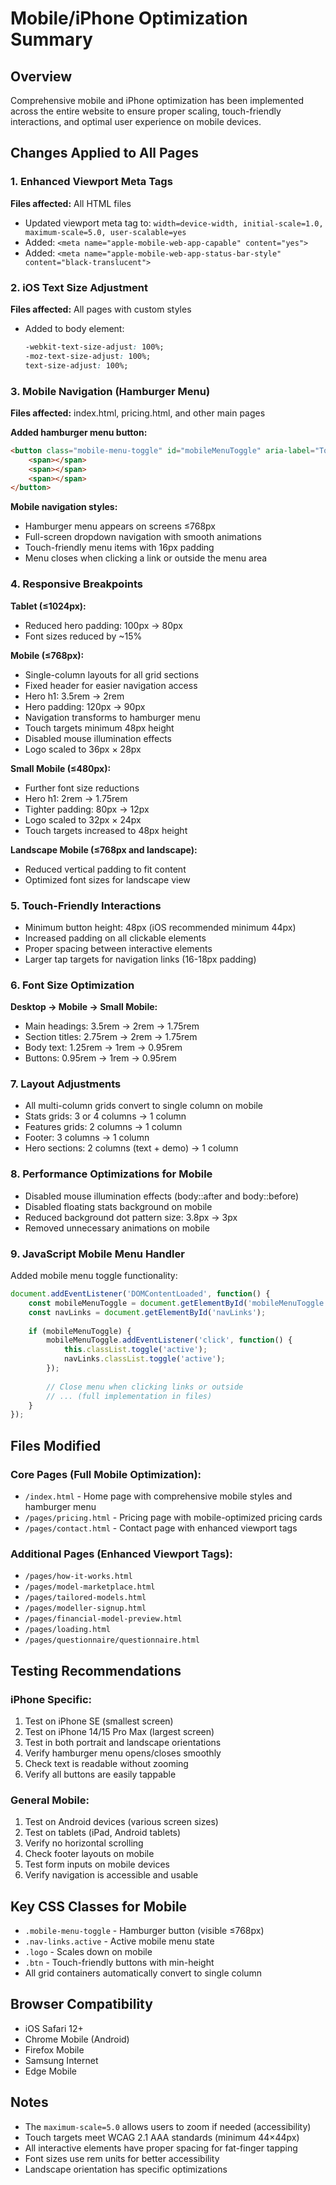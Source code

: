 # Mobile/iPhone Optimization Summary

## Overview
Comprehensive mobile and iPhone optimization has been implemented across the entire website to ensure proper scaling, touch-friendly interactions, and optimal user experience on mobile devices.

## Changes Applied to All Pages

### 1. Enhanced Viewport Meta Tags
**Files affected:** All HTML files
- Updated viewport meta tag to: `width=device-width, initial-scale=1.0, maximum-scale=5.0, user-scalable=yes`
- Added: `<meta name="apple-mobile-web-app-capable" content="yes">`
- Added: `<meta name="apple-mobile-web-app-status-bar-style" content="black-translucent">`

### 2. iOS Text Size Adjustment
**Files affected:** All pages with custom styles
- Added to body element:
  ```css
  -webkit-text-size-adjust: 100%;
  -moz-text-size-adjust: 100%;
  text-size-adjust: 100%;
  ```

### 3. Mobile Navigation (Hamburger Menu)
**Files affected:** index.html, pricing.html, and other main pages

**Added hamburger menu button:**
```html
<button class="mobile-menu-toggle" id="mobileMenuToggle" aria-label="Toggle menu">
    <span></span>
    <span></span>
    <span></span>
</button>
```

**Mobile navigation styles:**
- Hamburger menu appears on screens ≤768px
- Full-screen dropdown navigation with smooth animations
- Touch-friendly menu items with 16px padding
- Menu closes when clicking a link or outside the menu area

### 4. Responsive Breakpoints

**Tablet (≤1024px):**
- Reduced hero padding: 100px → 80px
- Font sizes reduced by ~15%

**Mobile (≤768px):**
- Single-column layouts for all grid sections
- Fixed header for easier navigation access
- Hero h1: 3.5rem → 2rem
- Hero padding: 120px → 90px
- Navigation transforms to hamburger menu
- Touch targets minimum 48px height
- Disabled mouse illumination effects
- Logo scaled to 36px × 28px

**Small Mobile (≤480px):**
- Further font size reductions
- Hero h1: 2rem → 1.75rem
- Tighter padding: 80px → 12px
- Logo scaled to 32px × 24px
- Touch targets increased to 48px height

**Landscape Mobile (≤768px and landscape):**
- Reduced vertical padding to fit content
- Optimized font sizes for landscape view

### 5. Touch-Friendly Interactions
- Minimum button height: 48px (iOS recommended minimum 44px)
- Increased padding on all clickable elements
- Proper spacing between interactive elements
- Larger tap targets for navigation links (16-18px padding)

### 6. Font Size Optimization

**Desktop → Mobile → Small Mobile:**
- Main headings: 3.5rem → 2rem → 1.75rem
- Section titles: 2.75rem → 2rem → 1.75rem
- Body text: 1.25rem → 1rem → 0.95rem
- Buttons: 0.95rem → 1rem → 0.95rem

### 7. Layout Adjustments
- All multi-column grids convert to single column on mobile
- Stats grids: 3 or 4 columns → 1 column
- Features grids: 2 columns → 1 column
- Footer: 3 columns → 1 column
- Hero sections: 2 columns (text + demo) → 1 column

### 8. Performance Optimizations for Mobile
- Disabled mouse illumination effects (body::after and body::before)
- Disabled floating stats background on mobile
- Reduced background dot pattern size: 3.8px → 3px
- Removed unnecessary animations on mobile

### 9. JavaScript Mobile Menu Handler
Added mobile menu toggle functionality:
```javascript
document.addEventListener('DOMContentLoaded', function() {
    const mobileMenuToggle = document.getElementById('mobileMenuToggle');
    const navLinks = document.getElementById('navLinks');
    
    if (mobileMenuToggle) {
        mobileMenuToggle.addEventListener('click', function() {
            this.classList.toggle('active');
            navLinks.classList.toggle('active');
        });
        
        // Close menu when clicking links or outside
        // ... (full implementation in files)
    }
});
```

## Files Modified

### Core Pages (Full Mobile Optimization):
- `/index.html` - Home page with comprehensive mobile styles and hamburger menu
- `/pages/pricing.html` - Pricing page with mobile-optimized pricing cards
- `/pages/contact.html` - Contact page with enhanced viewport tags

### Additional Pages (Enhanced Viewport Tags):
- `/pages/how-it-works.html`
- `/pages/model-marketplace.html`
- `/pages/tailored-models.html`
- `/pages/modeller-signup.html`
- `/pages/financial-model-preview.html`
- `/pages/loading.html`
- `/pages/questionnaire/questionnaire.html`

## Testing Recommendations

### iPhone Specific:
1. Test on iPhone SE (smallest screen)
2. Test on iPhone 14/15 Pro Max (largest screen)
3. Test in both portrait and landscape orientations
4. Verify hamburger menu opens/closes smoothly
5. Check text is readable without zooming
6. Verify all buttons are easily tappable

### General Mobile:
1. Test on Android devices (various screen sizes)
2. Test on tablets (iPad, Android tablets)
3. Verify no horizontal scrolling
4. Check footer layouts on mobile
5. Test form inputs on mobile devices
6. Verify navigation is accessible and usable

## Key CSS Classes for Mobile

- `.mobile-menu-toggle` - Hamburger button (visible ≤768px)
- `.nav-links.active` - Active mobile menu state
- `.logo` - Scales down on mobile
- `.btn` - Touch-friendly buttons with min-height
- All grid containers automatically convert to single column

## Browser Compatibility

- iOS Safari 12+
- Chrome Mobile (Android)
- Firefox Mobile
- Samsung Internet
- Edge Mobile

## Notes

- The `maximum-scale=5.0` allows users to zoom if needed (accessibility)
- Touch targets meet WCAG 2.1 AAA standards (minimum 44×44px)
- All interactive elements have proper spacing for fat-finger tapping
- Font sizes use rem units for better accessibility
- Landscape orientation has specific optimizations
